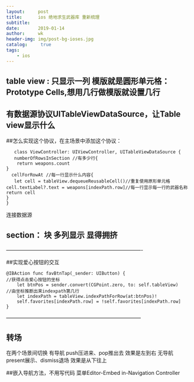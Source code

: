 ```yaml
---
layout:     post
title:      ios 绝地求生武器库 重新梳理
subtitle:   
date:       2019-01-14
author:     wk
header-img: img/post-bg-ioses.jpg
catalog: 	 true
tags:
    - ios
---
```

## table view : 只显示一列    模版就是圆形单元格：Prototype Cells,想用几行做模版就设置几行 
## 有数据源协议UITableViewDataSource，让Table view显示什么 
##怎么实现这个协议，在主场景中添加这个协议：
```
   class ViewController: UIViewController, UITableViewDataSource {
   numberOfRowsInSection //有多少行{
    return weapons.count
}
  cellForRowAt //每一行显示什么内容{
   let cell = tableView.dequeueReusableCell()//重复使用原形单元格
cell.textLabel?.text = weapons[indexPath.row]//每一行显示每一行的武器名称
return cell
}
}
```
 连接数据源 

## section： 块 多列显示 显得拥挤




——————————————————————————-

##实现爱心按钮的交互
```
@IBAction func favBtnTap(_sender: UIButton) {
//获得点击爱心按钮的坐标
	let btnPos = sender.convert(CGPoint.zero, to: self.tableView)
//由坐标推断出来indexpath第几行
	let indexPath = tableView.indexPathForRow(at:btnPos)!
	self.favorites[indexPath.row] = !self.favorites[indexPath.row]
}
```

——————————————————————————
## 转场
在两个场景间切换
有导航  push压进来、pop推出去    效果是左到右
无导航 present展示、dismiss退场  效果是从下往上

##嵌入导航方法，不用写代码
菜单Editor-Embed in-Navigation Controller